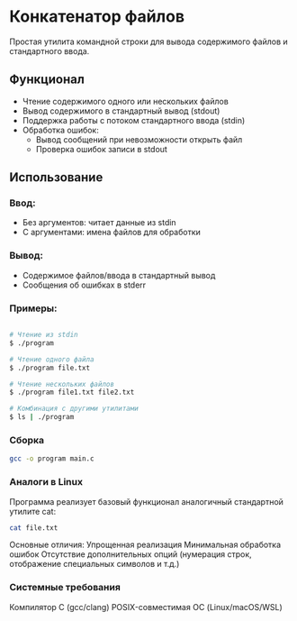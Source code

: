 # Конкатенатор файлов

Простая утилита командной строки для вывода содержимого файлов и стандартного ввода.

## Функционал

- Чтение содержимого одного или нескольких файлов
- Вывод содержимого в стандартный вывод (stdout)
- Поддержка работы с потоком стандартного ввода (stdin)
- Обработка ошибок:
  - Вывод сообщений при невозможности открыть файл
  - Проверка ошибок записи в stdout

## Использование

### Ввод:
- Без аргументов: читает данные из stdin
- С аргументами: имена файлов для обработки

### Вывод:
- Содержимое файлов/ввода в стандартный вывод
- Сообщения об ошибках в stderr

### Примеры:
```bash

# Чтение из stdin
$ ./program

# Чтение одного файла
$ ./program file.txt

# Чтение нескольких файлов
$ ./program file1.txt file2.txt

# Комбинация с другими утилитами
$ ls | ./program
```

### Сборка
```bash
gcc -o program main.c
```

### Аналоги в Linux
Программа реализует базовый функционал аналогичный стандартной утилите cat:
```bash
cat file.txt
```
Основные отличия:
Упрощенная реализация
Минимальная обработка ошибок
Отсутствие дополнительных опций (нумерация строк, отображение специальных символов и т.д.)

### Системные требования
Компилятор C (gcc/clang)
POSIX-совместимая ОС (Linux/macOS/WSL)
